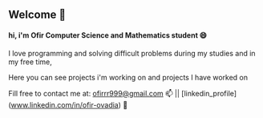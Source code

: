 ## Welcome 👋


<h4>hi, i'm Ofir Computer Science and Mathematics student 😄</h4>


I love programming and solving difficult problems during my studies and in my free time,

Here you can see projects i'm working on and projects I have worked on


Fill free to contact me at:  ofirrr999@gmail.com 📫 || [linkedin_profile] (www.linkedin.com/in/ofir-ovadia) 💬

